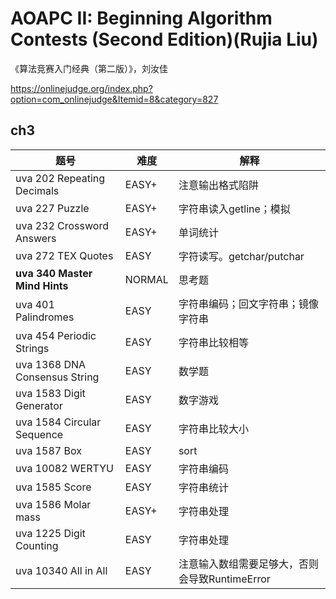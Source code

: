 # AOAPC II: Beginning Algorithm Contests (Second Edition)(Rujia Liu)

《算法竞赛入门经典（第二版）》，刘汝佳

https://onlinejudge.org/index.php?option=com_onlinejudge&Itemid=8&category=827

## ch3

| 题号                          | 难度   | 解释                                           |
| ----------------------------- | ------ | ---------------------------------------------- |
| uva 202 Repeating Decimals    | EASY+  | 注意输出格式陷阱                               |
| uva 227 Puzzle                | EASY+  | 字符串读入getline；模拟                        |
| uva 232 Crossword Answers     | EASY+  | 单词统计                                       |
| uva 272 TEX Quotes            | EASY   | 字符读写。getchar/putchar                      |
| **uva 340 Master Mind Hints** | NORMAL | 思考题                                         |
| uva 401 Palindromes           | EASY   | 字符串编码；回文字符串；镜像字符串             |
| uva 454 Periodic Strings      | EASY   | 字符串比较相等                                 |
| uva 1368 DNA Consensus String | EASY   | 数学题                                         |
| uva 1583 Digit Generator      | EASY   | 数字游戏                                       |
| uva 1584 Circular Sequence    | EASY   | 字符串比较大小                                 |
| uva 1587 Box                  | EASY   | sort                                           |
| uva 10082 WERTYU              | EASY   | 字符串编码                                     |
| uva 1585 Score                | EASY   | 字符串统计                                     |
| uva 1586 Molar mass           | EASY+  | 字符串处理                                     |
| uva 1225  Digit Counting      | EASY   | 字符串处理                                     |
| uva 10340 All in All          | EASY   | 注意输入数组需要足够大，否则会导致RuntimeError |





